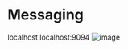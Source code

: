 # Messaging
localhost
localhost:9094
![image](https://github.com/user-attachments/assets/1c6c70b7-ebdd-40cd-a574-feea094985ff)
